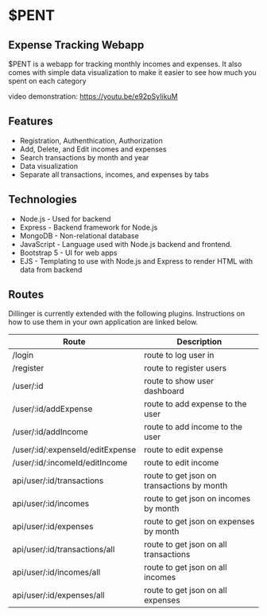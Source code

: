 # $PENT

## Expense Tracking Webapp

$PENT is a webapp for tracking monthly incomes and expenses. It also comes with simple data visualization to make it easier to see how much you spent on each category

video demonstration: https://youtu.be/e92pSyIikuM

## Features

- Registration, Authenthication, Authorization
- Add, Delete, and Edit incomes and expenses
- Search transactions by month and year
- Data visualization
- Separate all transactions, incomes, and expenses by tabs

## Technologies

- Node.js - Used for backend
- Express - Backend framework for Node.js
- MongoDB - Non-relational database
- JavaScript - Language used with Node.js backend and frontend.
- Bootstrap 5 - UI for web apps
- EJS - Templating to use with Node.js and Express to render HTML with data from backend

## Routes

Dillinger is currently extended with the following plugins.
Instructions on how to use them in your own application are linked below.

| Route                            | Description                                |
| -------------------------------- | ------------------------------------------ |
| /login                           | route to log user in                       |
| /register                        | route to register users                    |
| /user/:id                        | route to show user dashboard               |
| /user/:id/addExpense             | route to add expense to the user           |
| /user/:id/addIncome              | route to add income to the user            |
| /user/:id/:expenseId/editExpense | route to edit expense                      |
| /user/:id/:incomeId/editIncome   | route to edit income                       |
| api/user/:id/transactions        | route to get json on transactions by month |
| api/user/:id/incomes             | route to get json on incomes by month      |
| api/user/:id/expenses            | route to get json on expenses by month     |
| api/user/:id/transactions/all    | route to get json on all transactions      |
| api/user/:id/incomes/all         | route to get json on all incomes           |
| api/user/:id/expenses/all        | route to get json on all expenses          |
